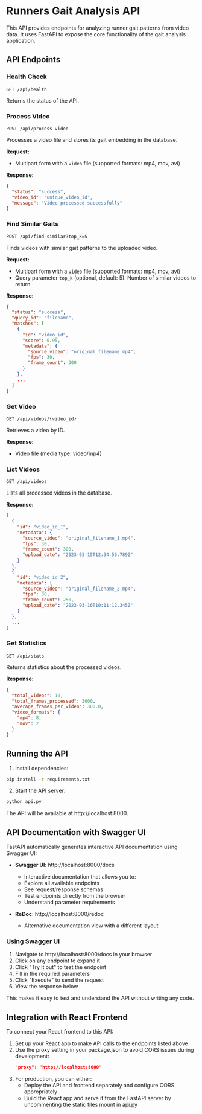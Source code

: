 # Runners Gait Analysis API

This API provides endpoints for analyzing runner gait patterns from video data. It uses FastAPI to expose the core functionality of the gait analysis application.

## API Endpoints

### Health Check
```
GET /api/health
```
Returns the status of the API.

### Process Video
```
POST /api/process-video
```
Processes a video file and stores its gait embedding in the database.

**Request:**
- Multipart form with a `video` file (supported formats: mp4, mov, avi)

**Response:**
```json
{
  "status": "success",
  "video_id": "unique_video_id",
  "message": "Video processed successfully"
}
```

### Find Similar Gaits
```
POST /api/find-similar?top_k=5
```
Finds videos with similar gait patterns to the uploaded video.

**Request:**
- Multipart form with a `video` file (supported formats: mp4, mov, avi)
- Query parameter `top_k` (optional, default: 5): Number of similar videos to return

**Response:**
```json
{
  "status": "success",
  "query_id": "filename",
  "matches": [
    {
      "id": "video_id",
      "score": 0.95,
      "metadata": {
        "source_video": "original_filename.mp4",
        "fps": 30,
        "frame_count": 300
      }
    },
    ...
  ]
}
```

### Get Video
```
GET /api/videos/{video_id}
```
Retrieves a video by ID.

**Response:**
- Video file (media type: video/mp4)

### List Videos
```
GET /api/videos
```
Lists all processed videos in the database.

**Response:**
```json
[
  {
    "id": "video_id_1",
    "metadata": {
      "source_video": "original_filename_1.mp4",
      "fps": 30,
      "frame_count": 300,
      "upload_date": "2023-03-15T12:34:56.789Z"
    }
  },
  {
    "id": "video_id_2",
    "metadata": {
      "source_video": "original_filename_2.mp4",
      "fps": 30,
      "frame_count": 250,
      "upload_date": "2023-03-16T10:11:12.345Z"
    }
  },
  ...
]
```

### Get Statistics
```
GET /api/stats
```
Returns statistics about the processed videos.

**Response:**
```json
{
  "total_videos": 10,
  "total_frames_processed": 3000,
  "average_frames_per_video": 300.0,
  "video_formats": {
    "mp4": 8,
    "mov": 2
  }
}
```

## Running the API

1. Install dependencies:
```bash
pip install -r requirements.txt
```

2. Start the API server:
```bash
python api.py
```

The API will be available at http://localhost:8000.

## API Documentation with Swagger UI

FastAPI automatically generates interactive API documentation using Swagger UI:

- **Swagger UI**: http://localhost:8000/docs
  - Interactive documentation that allows you to:
  - Explore all available endpoints
  - See request/response schemas
  - Test endpoints directly from the browser
  - Understand parameter requirements

- **ReDoc**: http://localhost:8000/redoc
  - Alternative documentation view with a different layout

### Using Swagger UI

1. Navigate to http://localhost:8000/docs in your browser
2. Click on any endpoint to expand it
3. Click "Try it out" to test the endpoint
4. Fill in the required parameters
5. Click "Execute" to send the request
6. View the response below

This makes it easy to test and understand the API without writing any code.

## Integration with React Frontend

To connect your React frontend to this API:

1. Set up your React app to make API calls to the endpoints listed above
2. Use the proxy setting in your package.json to avoid CORS issues during development:
   ```json
   "proxy": "http://localhost:8000"
   ```
3. For production, you can either:
   - Deploy the API and frontend separately and configure CORS appropriately
   - Build the React app and serve it from the FastAPI server by uncommenting the static files mount in api.py 